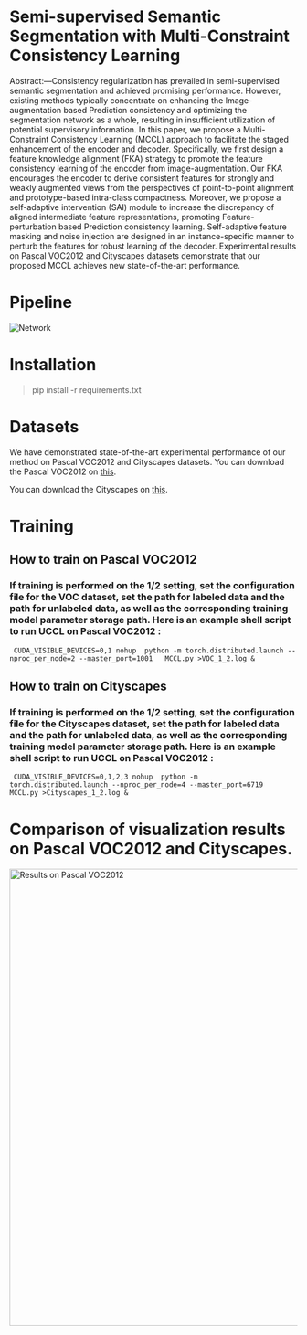 
# Semi-supervised Semantic Segmentation with Multi-Constraint Consistency Learning
 Abstract:—Consistency regularization has prevailed in semi-supervised semantic segmentation and achieved promising performance. However, existing methods typically concentrate on enhancing the Image-augmentation based Prediction consistency and optimizing the segmentation network as a whole, resulting in insufficient utilization of potential supervisory information. In this paper, we propose a Multi-Constraint  Consistency Learning (MCCL) approach to facilitate the staged enhancement of the encoder and decoder. Specifically, we first design a feature knowledge alignment (FKA) strategy to promote the feature consistency learning of the encoder from image-augmentation. Our FKA encourages the encoder to derive consistent features for strongly and weakly augmented views from the perspectives of point-to-point alignment and prototype-based intra-class compactness. Moreover, we propose a self-adaptive intervention (SAI) module to increase the discrepancy of aligned intermediate feature representations, promoting Feature-perturbation based Prediction consistency learning. Self-adaptive feature masking and noise injection are designed in an instance-specific manner to perturb the features for robust learning of the decoder.  Experimental results on Pascal VOC2012 and Cityscapes datasets demonstrate that our proposed MCCL achieves new state-of-the-art performance.

 # Pipeline
 ![Network](https://github.com/MKSAQW/MICL/blob/main/Network.png)

# Installation
> pip install -r requirements.txt

# Datasets
We have demonstrated state-of-the-art experimental performance of our method on Pascal VOC2012 and Cityscapes datasets.
You can download the Pascal VOC2012 on [this](http://host.robots.ox.ac.uk/pascal/VOC/voc2012/index.html).

You can download the Cityscapes on [this](https://www.cityscapes-dataset.com/).

# Training 
## How to train on Pascal VOC2012
### If training is performed on the 1/2 setting, set the configuration file for the VOC dataset, set the path  for labeled data and the path  for unlabeled data, as well as the corresponding training model parameter storage path. Here is an example shell script to run UCCL on Pascal VOC2012 :

     CUDA_VISIBLE_DEVICES=0,1 nohup  python -m torch.distributed.launch --nproc_per_node=2 --master_port=1001   MCCL.py >VOC_1_2.log &

## How to train on Cityscapes
### If training is performed on the 1/2 setting, set the configuration file for the Cityscapes dataset, set the path  for labeled data and the path  for unlabeled data, as well as the corresponding training model parameter storage path. Here is an example shell script to run UCCL on Pascal VOC2012 :

     CUDA_VISIBLE_DEVICES=0,1,2,3 nohup  python -m torch.distributed.launch --nproc_per_node=4 --master_port=6719   MCCL.py >Cityscapes_1_2.log &

<!-- #  Results on original Pascal VOC2012.-->
<!-- <img src="https://github.com/MKSAQW/MICL/blob/main/Table1.png" width="900" alt="Results on original Pascal VOC2012"> -->

<!--  #  Results on blended Pascal VOC2012.  -->
<!-- <img src="https://github.com/MKSAQW/MICL/blob/main/Table2.png" width="900" alt="Results on blended Pascal VOC2012"> -->

<!-- #  Results on Cityscapes. -->
<!-- <img src="https://github.com/MKSAQW/MICL/blob/main/Table3.png" width="900" alt="Results on Cityscapes"> -->

#  Comparison of visualization results on Pascal VOC2012 and Cityscapes.
<img src="https://github.com/MKSAQW/MICL/blob/main/Visual.png" width="800" alt="Results on Pascal VOC2012">

  
